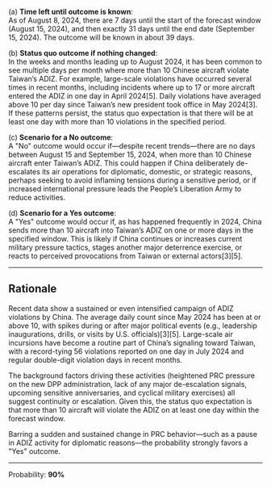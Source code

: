 (a) **Time left until outcome is known**:  
As of August 8, 2024, there are 7 days until the start of the forecast window (August 15, 2024), and then exactly 31 days until the end date (September 15, 2024). The outcome will be known in about 39 days.

(b) **Status quo outcome if nothing changed**:  
In the weeks and months leading up to August 2024, it has been common to see multiple days per month where more than 10 Chinese aircraft violate Taiwan’s ADIZ. For example, large-scale violations have occurred several times in recent months, including incidents where up to 17 or more aircraft entered the ADIZ in one day in April 2024[5]. Daily violations have averaged above 10 per day since Taiwan’s new president took office in May 2024[3]. If these patterns persist, the status quo expectation is that there will be at least one day with more than 10 violations in the specified period.

(c) **Scenario for a No outcome**:  
A "No" outcome would occur if—despite recent trends—there are no days between August 15 and September 15, 2024, when more than 10 Chinese aircraft enter Taiwan’s ADIZ. This could happen if China deliberately de-escalates its air operations for diplomatic, domestic, or strategic reasons, perhaps seeking to avoid inflaming tensions during a sensitive period, or if increased international pressure leads the People’s Liberation Army to reduce activities.

(d) **Scenario for a Yes outcome**:  
A "Yes" outcome would occur if, as has happened frequently in 2024, China sends more than 10 aircraft into Taiwan’s ADIZ on one or more days in the specified window. This is likely if China continues or increases current military pressure tactics, stages another major deterrence exercise, or reacts to perceived provocations from Taiwan or external actors[3][5].

---

## Rationale

Recent data show a sustained or even intensified campaign of ADIZ violations by China. The average daily count since May 2024 has been at or above 10, with spikes during or after major political events (e.g., leadership inaugurations, drills, or visits by U.S. officials)[3][5]. Large-scale air incursions have become a routine part of China’s signaling toward Taiwan, with a record-tying 56 violations reported on one day in July 2024 and regular double-digit violation days in recent months.

The background factors driving these activities (heightened PRC pressure on the new DPP administration, lack of any major de-escalation signals, upcoming sensitive anniversaries, and cyclical military exercises) all suggest continuity or escalation. Given this, the status quo expectation is that more than 10 aircraft will violate the ADIZ on at least one day within the forecast window.

Barring a sudden and sustained change in PRC behavior—such as a pause in ADIZ activity for diplomatic reasons—the probability strongly favors a "Yes" outcome.

---

Probability: **90%**